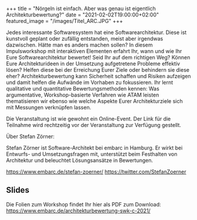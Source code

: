 +++
title = "Nörgeln ist einfach. Aber was genau ist eigentlich Architekturbewertung?"
date = "2021-02-02T19:00:00+02:00"
featured_image = "/images/Titel_ARC.JPG"
+++

Jedes interessante Softwaresystem hat eine Softwarearchitektur. Diese ist kunstvoll geplant oder zufällig entstanden, meist aber irgendwas dazwischen. Hätte man es anders machen sollen?
In diesem Impulsworkshop mit interaktiven Elementen erfahrt Ihr, wann und wie Ihr Eure Softwarearchitektur bewertet! Seid Ihr auf dem richtigen Weg? Können Eure Architekturideen in der Umsetzung aufgetretene Probleme effektiv lösen? Helfen diese bei der Erreichung Eurer Ziele oder behindern sie diese eher?
Architekturbewertung kann Sicherheit schaffen und Risiken aufzeigen und damit helfen die Aufwände im Vorhaben zu fokussieren.
Ihr lernt qualitative und quantitative Bewertungsmethoden kennen: Was argumentative, Workshop-basierte Verfahren wie ATAM leisten thematisieren wir ebenso wie welche Aspekte Eurer Architekturziele sich mit Messungen verknüpfen lassen.

Die Veranstaltung ist wie gewohnt ein Online-Event. Der Link für die Teilnahme wird rechtzeitig vor der Veranstaltung zur Verfügung gestellt.

Über Stefan Zörner:

Stefan Zörner ist Software-Architekt bei embarc in Hamburg. Er wirkt bei Entwurfs- und Umsetzungsfragen mit, unterstützt beim Festhalten von Architektur und beleuchtet Lösungsansätze in Bewertungen.

https://www.embarc.de/stefan-zoerner/
https://twitter.com/StefanZoerner

## Slides

Die Folien zum Workshop findet Ihr hier als PDF zum Download: https://www.embarc.de/architekturbewertung-swk-c-2021/
